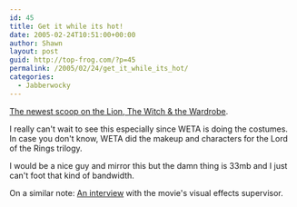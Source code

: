 ```yaml
---
id: 45
title: Get it while its hot!
date: 2005-02-24T10:51:00+00:00
author: Shawn
layout: post
guid: http://top-frog.com/?p=45
permalink: /2005/02/24/get_it_while_its_hot/
categories:
  - Jabberwocky
---
```

[The newest scoop on the Lion, The Witch & the Wardrobe](http://bvbp-qt.vitalstream.com/LionWitchWardrobe/Narnia_Chapter2_TheDirector_1500.mov).

I really can't wait to see this especially since WETA is doing the costumes. In case you don't know, WETA did the makeup and characters for the Lord of the Rings trilogy.

I would be a nice guy and mirror this but the damn thing is 33mb and I just can't foot that kind of bandwidth.

On a similar note: [An interview](http://www.countingdown.com/movies/1463/news?item_id=3659831) with the movie's visual effects supervisor.